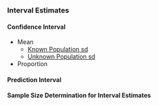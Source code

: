 ### Interval Estimates
#### Confidence Interval
- Mean
  - [Known Population sd]([SC]-Descriptive-Analytics/[SC]-Sampling-and-Estimation/[M]-Confidence-Interval-Known-Population-sd.md)
  - [Unknown Population sd]([SC]-Descriptive-Analytics/[SC]-Sampling-and-Estimation/[M]-Confidence-Interval-Unknown-Population-sd.md)
- Proportion
#### Prediction Interval
#### Sample Size Determination for Interval Estimates
